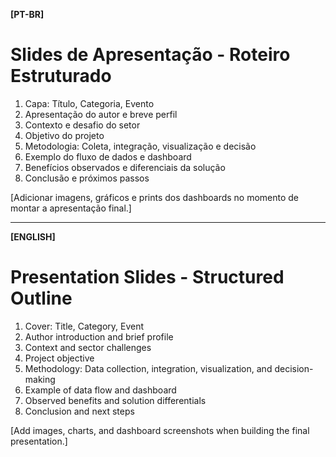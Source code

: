 
**[PT-BR]**

# Slides de Apresentação - Roteiro Estruturado

1. Capa: Título, Categoria, Evento
2. Apresentação do autor e breve perfil
3. Contexto e desafio do setor
4. Objetivo do projeto
5. Metodologia: Coleta, integração, visualização e decisão
6. Exemplo do fluxo de dados e dashboard
7. Benefícios observados e diferenciais da solução
8. Conclusão e próximos passos

[Adicionar imagens, gráficos e prints dos dashboards no momento de montar a apresentação final.]

---

**[ENGLISH]**

# Presentation Slides - Structured Outline

1. Cover: Title, Category, Event
2. Author introduction and brief profile
3. Context and sector challenges
4. Project objective
5. Methodology: Data collection, integration, visualization, and decision-making
6. Example of data flow and dashboard
7. Observed benefits and solution differentials
8. Conclusion and next steps

[Add images, charts, and dashboard screenshots when building the final presentation.]

